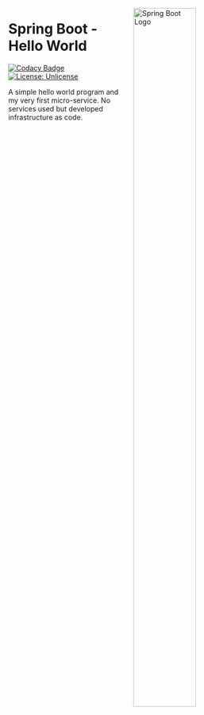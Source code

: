 <img src="https://cdn-images-1.medium.com/max/1200/1*jMQ9lkY5SBnbcOlJB4aizg.png"
     alt="Spring Boot Logo"
     style="float: right; margin-left: 10px; width:50%; height:60%" 
     width="25%"
     height="25%"
     align="right"/>

# Spring Boot - Hello World

[![Codacy Badge](https://api.codacy.com/project/badge/Grade/4ee70101a2174b15aca7a0fc2cdc2978)](https://app.codacy.com/app/Vignesh-Durairaj/Spring-Boot-Hello-World?utm_source=github.com&utm_medium=referral&utm_content=Vignesh-Durairaj/Spring-Boot-Hello-World&utm_campaign=Badge_Grade_Dashboard) [![License: Unlicense](https://img.shields.io/badge/license-Unlicense-blue.svg)](https://github.com/Vignesh-Durairaj/Spring-Boot-Companies/blob/master/LICENSE)

A simple hello world program and my very first micro-service. No services used but developed infrastructure as code.
